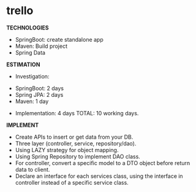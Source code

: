 # trello
**TECHNOLOGIES**
- SpringBoot: create standalone app
- Maven: Build project
- Spring Data

**ESTIMATION**
- Investigation:
+ SpringBoot: 2 days
+ Spring JPA: 2 days
+ Maven: 1 day
- Implementation: 4 days
TOTAL: 10 working days.

**IMPLEMENT**
- Create APIs to insert or get data from your DB.
- Three layer (controller, service, repository/dao).
- Using LAZY strategy for object mapping.
- Using Spring Repository to implement DAO class.
- For controller, convert a specific model to a DTO object before return data to client.
- Declare an interface for each services class, using the interface in controller instead of a specific service class.
